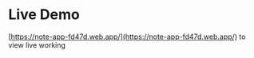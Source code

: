 # Live Demo 
[https://note-app-fd47d.web.app/](https://note-app-fd47d.web.app/) to view live working